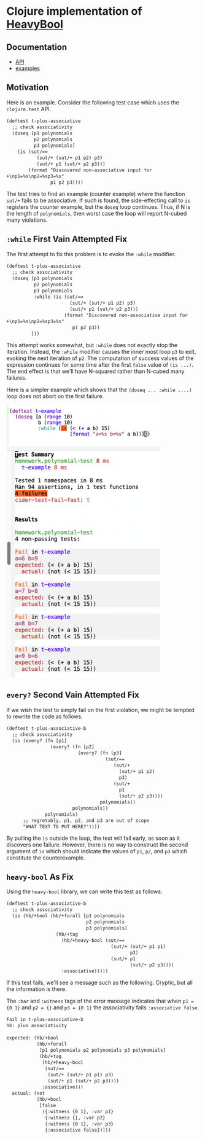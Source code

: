 # Clojure implementation of [HeavyBool](../README.md)


## Documentation
  - [API](API.md)
  - [examples](API-examples.md)

## Motivation

Here is an example.  Consider the following test case which uses the `clojure.test` API.

```
(deftest t-plus-associative
  ;; check associativity
  (doseq [p1 polynomials
          p2 polynomials
          p3 polynomials]
    (is (sut/==
           (sut/+ (sut/+ p1 p2) p3)
           (sut/+ p1 (sut/+ p2 p3)))
        (format "Discovered non-associative input for +\np1=%s\np2=%sp3=%s"
                p1 p2 p3))))
```

The test tries to find an example (counter example) where the function `sut/+` fails
to be associative.  If such is found, the side-effecting call to `is` registers the counter example,
but the `doseq` loop continues.  Thus, if N is the length of `polynomials`, then worst case
the loop will report N-cubed many violations.

## `:while` First Vain Attempted Fix

The first attempt to fix this problem is to evoke the `:while` modifier.

```
(deftest t-plus-associative
  ;; check associativity
  (doseq [p1 polynomials
          p2 polynomials
          p3 polynomials
          :while (is (sut/==
                       (sut/+ (sut/+ p1 p2) p3)
                       (sut/+ p1 (sut/+ p2 p3)))
                     (format "Discovered non-associative input for +\np1=%s\np2=%sp3=%s"
                        p1 p2 p3))
         ]))
```

This attempt works somewhat, but `:while` does not exactly stop the iteration.
Instead, the `:while` modifier causes the inner most loop `p3` to exit,
evoking the next iteration of `p2`.  The computation
of success values of the expression continues for some time after the first
`false` value of `(is ...)`.   The end effect is that we'll have N-squared rather than N-cubed
many failures.

Here is a simpler example which shows that the `(doseq ... :while ....)` loop does
not abort on the first failure.

<img src="img/test-1.png" width="400" alt="Test Case">

<img src="img/failure-1.png" width="400" alt="Failures">


## `every?` Second Vain Attempted Fix

If we wish the test to simply fail on the first violation, we might be
tempted to rewrite the code as follows.

```
(deftest t-plus-associative-b
  ;; check associativity
  (is (every? (fn [p1]
                (every? (fn [p2]
                          (every? (fn [p3]
                                    (sut/==
                                       (sut/+
                                         (sut/+ p1 p2)
                                         p3)
                                       (sut/+
                                         p1
                                         (sut/+ p2 p3))))
                                  polynomials)) 
                        polynomials)) 
              polynomials)
      ;; regretably, p1, p2, and p3 are out of scope
      "WHAT TEXT TO PUT HERE?"))))
```

By pulling the `is` outside the loop, the test will fail early, as
soon as it discovers one failure.  However, there is no way to
construct the second argument of `is` which should indicate the values
of `p1`, `p2`, and `p3` which constitute the counterexample.


## `heavy-bool` As Fix

Using the `heavy-bool` library, we can write this test as follows:

```
(deftest t-plus-associative-b
  ;; check associativity
  (is (hb/+bool (hb/+forall [p1 polynomials
                             p2 polynomials
                             p3 polynomials]
                  (hb/+tag
                    (hb/+heavy-bool (sut/==
                                      (sut/+ (sut/+ p1 p1)
                                             p3)
                                      (sut/+ p1
                                             (sut/+ p2 p3))))
                    :associative)))))
```

If this test fails, we'll see a message such as the following.  Cryptic, but all the information is there.

The `:bar` and `:witness` tags of the error message indicates that when `p1 = {0 1}` and `p2 = {}` and `p3 = {0 1}` the associativity fails `:associative false`.

```
Fail in t-plus-associative-b
hb: plus associativity

expected: (hb/+bool
           (hb/+forall
            [p1 polynomials p2 polynomials p3 polynomials]
            (hb/+tag
             (hb/+heavy-bool
              (sut/==
               (sut/+ (sut/+ p1 p1) p3)
               (sut/+ p1 (sut/+ p2 p3))))
             :associative)))
  actual: (not          
           (hb/+bool
            [false
             ({:witness {0 1}, :var p1}
              {:witness {}, :var p2}
              {:witness {0 1}, :var p3}
              {:associative false})]))
```

